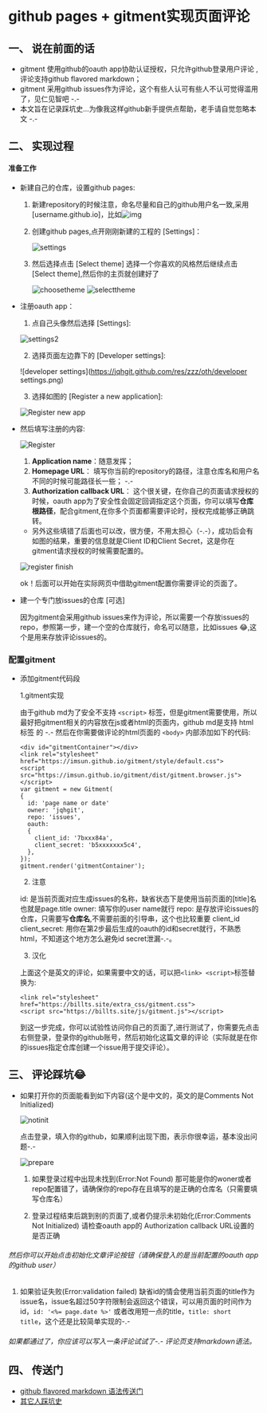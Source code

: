 github pages + gitment实现页面评论
======

一、 说在前面的话 
----------------
  + gitment 使用github的oauth app协助认证授权，只允许github登录用户评论 ,评论支持github flavored markdown；
  + gitment 采用github issues作为评论，这个有些人认可有些人不认可觉得滥用了，见仁见智吧 -.-
  + 本文旨在记录踩坑史...为像我这样github新手提供点帮助，老手请自觉忽略本文 -.- 
   
二、 实现过程
---------------
#### 准备工作 
 + 新建自己的仓库，设置github pages: 
   1. 新建repository的时候注意，命名尽量和自己的github用户名一致,采用 \[username.github.io\]，比如![img](https://jqhgit.github.com/res/zzz/oth/name.png)
    
   2. 创建github pages,点开刚刚新建的工程的 \[Settings\]：
    
      ![settings](https://jqhgit.github.com/res/zzz/oth/reposetting.png)
      
   3. 然后选择点击 \[Select theme\] 选择一个你喜欢的风格然后继续点击 \[Select theme\],然后你的主页就创建好了
    
      ![choosetheme](https://jqhgit.github.com/res/zzz/oth/choosetheme.png)
      ![selecttheme](https://jqhgit.github.com/res/zzz/oth/reposelecttheme.png)
      
 + 注册oauth app： 
   1. 点自己头像然后选择 \[Settings\]:
    
     ![settings2](https://jqhgit.github.com/res/zzz/oth/gitsettings.png)
      
   2. 选择页面左边靠下的 \[Developer settings\]: 
    
     ![developer settings](https://jqhgit.github.com/res/zzz/oth/developer settings.png)
      
   3. 选择如图的 \[Register a new application\]:
    
     ![Register new app](https://jqhgit.github.com/res/zzz/oth/registeroauth.png) 
      
 + 然后填写注册的内容:
   
   ![Register](https://jqhgit.github.com/res/zzz/oth/registeroauth2.png)
      
   1. **Application name**：随意发挥；
   2. **Homepage URL**：
      填写你当前的repository的路径，注意仓库名和用户名不同的时候可能路径长一些； -.-
   3. **Authorization callback URL**：
      这个很关键，在你自己的页面请求授权的时候，oauth app为了安全性会固定回调指定这个页面，你可以填写**仓库根路径**，配合gitment,在你多个页面都需要评论时，授权完成能够正确跳转。
      
   * 另外这些填错了后面也可以改，很方便，不用太担心（-.-），成功后会有如图的结果，重要的信息就是Client ID和Client Secret，这是你在gitment请求授权的时候需要配置的。
      
   ![register finish](https://jqhgit.github.com/res/zzz/oth/oauthapp.png)
      
   ok！后面可以开始在实际网页中借助gitment配置你需要评论的页面了。
      
 + 建一个专门放issues的仓库 \[可选\] 
 
   因为gitment会采用github issues来作为评论，所以需要一个存放issues的repo，参照第一步，建一个空的仓库就行，命名可以随意，比如issues :joy:,这个是用来存放评论issues的。
      
### 配置gitment 
 + 添加gitment代码段 
  
   1.gitment实现
   
   由于github md为了安全不支持 `<script>` 标签，但是gitment需要使用，所以最好把gitment相关的内容放在js或者html的页面内，github md是支持       html标签 的 -.- 然后在你需要做评论的html页面的 `<body>` 内部添加如下的代码:
    
    ```
    <div id="gitmentContainer"></div>
    <link rel="stylesheet" href="https://imsun.github.io/gitment/style/default.css">
    <script src="https://imsun.github.io/gitment/dist/gitment.browser.js"></script>
    var gitment = new Gitment(
    { 
      id: 'page name or date'
      owner: 'jqhgit',
      repo: 'issues',
      oauth: 
      {
        client_id: '7bxxx84a',
        client_secret: 'b5xxxxxxx5c4',
      },
    });
    gitment.render('gitmentContainer');
    ```
    
   2. 注意
   
    id: 是当前页面对应生成issues的名称，缺省状态下是使用当前页面的\[title\]名也就是page.title
    owner: 填写你的user name就行
    repo: 是存放评论issues的仓库，只需要写**仓库名**,不需要前面的引导串，这个也比较重要
    client_id client_secret: 用你在第2步最后生成的oauth的id和secret就行，不熟悉html，不知道这个地方怎么避免id secret泄漏-.-。
        
   3. 汉化
   
    上面这个是英文的评论，如果需要中文的话，可以把`<link> <script>`标签替换为:
    
    ```
    <link rel="stylesheet" href="https://billts.site/extra_css/gitment.css">
    <script src="https://billts.site/js/gitment.js"></script>     
    ```
   到这一步完成，你可以试验性访问你自己的页面了,进行测试了，你需要先点击右侧登录，登录你的github账号，然后初始化这篇文章的评论（实际就是在你的issues指定仓库创建一个issue用于提交评论）。
  
 三、 评论踩坑:joy:
 ------------------
 + 如果打开你的页面能看到如下内容(这个是中文的，英文的是Comments Not Initialized)  
    
   ![notinit](https://jqhgit.github.com/res/zzz/oth/notinit.png)
      
   点击登录，填入你的github，如果顺利出现下图，表示你很幸运，基本没出问题-.-
      
   ![prepare](https://jqhgit.github.com/res/zzz/oth/prepare.png)
      
   1. 如果登录过程中出现未找到(Error:Not Found)
        那可能是你的woner或者repo配置错了，请确保你的repo存在且填写的是正确的仓库名（只需要填写仓库名）
        
   2. 登录过程结束后跳到别的页面了,或者仍提示未初始化(Error:Comments Not Initialized)
        请检查oauth app的 Authorization callback URL设置的是否正确
        
 ###### 然后你可以开始点击初始化文章评论按钮（请确保登入的是当前配置的oauth app的github user）
 
   1. 如果验证失败(Error:validation failed)
      缺省id的情会使用当前页面的title作为issue名，issue名超过50字符限制会返回这个错误，可以用页面的时间作为id，`id: '<%= page.date %>'` 或者改用短一点的title，`title: short title`，这个还是比较简单实现的-.-
  
 ###### 如果都通过了，你应该可以写入一条评论试试了-.- 评论页支持markdown语法。
  
四、 传送门
---------------
+ [github flavored markdown 语法传送门](https://guides.github.com/features/mastering-markdown?_blank)
+ [其它人踩坑史](https://www.jianshu.com/p/57afa4844aaa)
   
      
   
   


